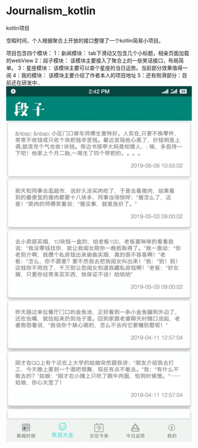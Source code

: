 # Journalism_kotlin
kotlin项目

空暇时间，个人根据聚合上开放的接口整理了一个kotlin简易小项目。

项目包含四个模块：
 1：新闻模块： tab下滑动又包含几个小标题，相亲页面加载的webView
 2：段子模块： 该模块主要接入了聚合上的一些笑话接口，布局简单。
 3：星座模块： 该模块主要可以查个星座的当日运势。当前部分效果值得一阅
 4：我的模块： 该模块主要介绍了作者本人的项目地址
 5：还有侧滑部分：目前还在研发中..
![以下是项目中一些截图](https://github.com/SYYP/Journalism_kotlin/blob/master/app/src/main/java/www/app/ypy/com/journalism_kotlin/base/image/20191119145011.jpg)
